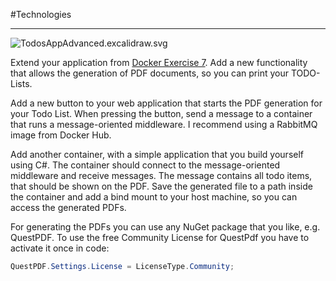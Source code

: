 #Technologies 

---

![TodosAppAdvanced.excalidraw.svg](https://deep-thought.norwin.at//tech-kb/containers/assets/TodosAppAdvanced.excalidraw.svg)

Extend your application from [Docker Exercise 7](https://deep-thought.norwin.at/tech-kb/containers/exercises/Docker-Exercise-7/). Add a new functionality that allows the generation of PDF documents, so you can print your TODO-Lists.

Add a new button to your web application that starts the PDF generation for your Todo List. When pressing the button, send a message to a container that runs a message-oriented middleware. I recommend using a RabbitMQ image from Docker Hub.

Add another container, with a simple application that you build yourself using C#. The container should connect to the message-oriented middleware and receive messages. The message contains all todo items, that should be shown on the PDF. Save the generated file to a path inside the container and add a bind mount to your host machine, so you can access the generated PDFs.

For generating the PDFs you can use any NuGet package that you like, e.g. QuestPDF. To use the free Community License for QuestPdf you have to activate it once in code:

```csharp
QuestPDF.Settings.License = LicenseType.Community;
```
